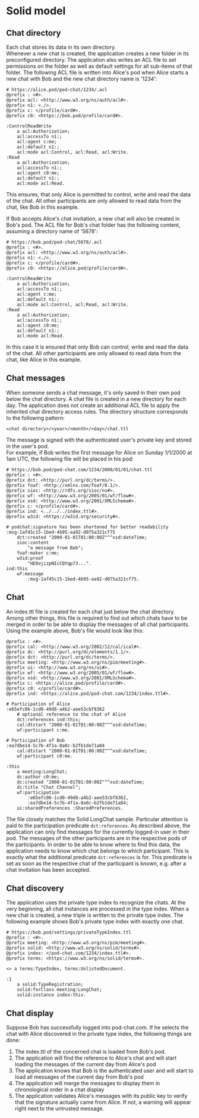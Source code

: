 # Solid model

## Chat directory

Each chat stores its data in its own directory.  
Whenever a new chat is created, the application creates a new folder in its preconfigured directory. The application also writes an ACL file to set permissions on the folder as well as default settings for all sub-items of that folder.
The following ACL file is written into Alice's pod when Alice starts a new chat with Bob and the new chat directory name is '1234':
```
# https://alice.pod/pod-chat/1234/.acl
@prefix : <#>.
@prefix acl: <http://www.w3.org/ns/auth/acl#>.
@prefix n1: <./>.
@prefix c: </profile/card#>.
@prefix c0: <https://bob.pod/profile/card#>.

:ControlReadWrite
    a acl:Authorization;
    acl:accessTo n1:;
    acl:agent c:me;
    acl:default n1:;
    acl:mode acl:Control, acl:Read, acl:Write.
:Read
    a acl:Authorization;
    acl:accessTo n1:;
    acl:agent c0:me;
    acl:default n1:;
    acl:mode acl:Read.
```
This ensures, that only Alice is permitted to control, write and read the data of the chat. All other participants are only allowed to read data from the chat, like Bob in this example.

If Bob accepts Alice's chat invitation, a new chat will also be created in Bob's pod. The ACL file for Bob's chat folder has the following content, assuming a directory name of '5678':
```
# https://bob.pod/pod-chat/5678/.acl
@prefix : <#>.
@prefix acl: <http://www.w3.org/ns/auth/acl#>.
@prefix n1: <./>.
@prefix c: </profile/card#>.
@prefix c0: <https://alice.pod/profile/card#>.

:ControlReadWrite
    a acl:Authorization;
    acl:accessTo n1:;
    acl:agent c:me;
    acl:default n1:;
    acl:mode acl:Control, acl:Read, acl:Write.
:Read
    a acl:Authorization;
    acl:accessTo n1:;
    acl:agent c0:me;
    acl:default n1:;
    acl:mode acl:Read.
```
In this case it is ensured that only Bob can control, write and read the data of the chat. All other participants are only allowed to read data from the chat, like Alice in this example.

## Chat messages
When someone sends a chat message, it's only saved in their own pod below the chat directory. A chat file is created in a new directory for each day. 
The application does not create an additional ACL file to apply the inherited chat directory access rules. The directory structure corresponds to the following pattern:
```
<chat directory>/<year>/<month>/<day>/chat.ttl
```
The message is signed with the authenticated user's private key and stored in the user's pod.  
For example, if Bob writes the first message for Alice on Sunday 1/1/2000 at 1am UTC, the following file will be placed in his pod:
```
# https://bob.pod/pod-chat.com/1234/2000/01/01/chat.ttl
@prefix : <#>.
@prefix dct: <http://purl.org/dc/terms/>.
@prefix foaf: <http://xmlns.com/foaf/0.1/>.
@prefix sioc: <http://rdfs.org/sioc/ns#>.
@prefix wf: <http://www.w3.org/2005/01/wf/flow#>.
@prefix xsd: <http://www.w3.org/2001/XMLSchema#>.
@prefix c: </profile/card#>.
@prefix ind: <../../../index.ttl#>.
@prefix w3id: <https://w3id.org/security#>.

# podchat:signature has been shortened for better readability
:msg-1af45c15-1bed-4b95-aa92-d075a321cf75
    dct:created "2000-01-01T01:00:00Z"^^xsd:dateTime;
    sioc:content
        "a message from Bob";
    foaf:maker c:me;
    w3id:proof
        "HE8ojizpNIcCQYqp73...".
ind:this
    wf:message
        :msg-1af45c15-1bed-4b95-aa92-d075a321cf75.
```

## Chat
An index.ttl file is created for each chat just below the chat directory.
Among other things, this file is required to find out which chats have to be merged in order to be able to display the messages of all chat participants.  
Using the example above, Bob's file would look like this:
```
@prefix : <#>.
@prefix cal: <http://www.w3.org/2002/12/cal/ical#>.
@prefix dc: <http://purl.org/dc/elements/1.1/>.
@prefix dct: <http://purl.org/dc/terms/>.
@prefix meeting: <http://www.w3.org/ns/pim/meeting#>.
@prefix ui: <http://www.w3.org/ns/ui#>.
@prefix wf: <http://www.w3.org/2005/01/wf/flow#>.
@prefix xsd: <http://www.w3.org/2001/XMLSchema#>.
@prefix c: <https://alice.pod/profile/card#>.
@prefix c0: </profile/card#>.
@prefix ind: <https://alice.pod/pod-chat.com/1234/index.ttl#>.

# Participation of Alice
:e65efc06-1cd0-49d8-a4b2-aee53cbf8362
    # optional reference to the chat of Alice
    dct:references ind:this;
    cal:dtstart "2000-01-01T01:00:00Z"^^xsd:dateTime;
    wf:participant c:me.

# Participation of Bob
:ea7dbe14-5c7b-4f1a-8a0c-b2fb1de71a84
    cal:dtstart "2000-01-01T01:00:00Z"^^xsd:dateTime;
    wf:participant c0:me.

:this
    a meeting:LongChat;
    dc:author c0:me;
    dc:created "2000-01-01T01:00:00Z"^^xsd:dateTime;
    dc:title "Chat Channel";
    wf:participation
        :e65efc06-1cd0-49d8-a4b2-aee53cbf8362,
        :ea7dbe14-5c7b-4f1a-8a0c-b2fb1de71a84;
    ui:sharedPreferences :SharedPreferences.
```
The file closely matches the Solid LongChat sample. Particular attention is paid to the participation predicate `dct:references`. As described above, the application can only find messages for the currently logged-in user in their pod. The messages of the other participants are in the respective pods of the participants. In order to be able to know where to find this data, the application needs to know which chat belongs to which participant. This is exactly what the additional predicate `dct:references` is for. This predicate is set as soon as the respective chat of the participant is known, e.g. after a chat invitation has been accepted.

## Chat discovery
The application uses the private type index to recognize the chats. At the very beginning, all chat instances are processed in the type index. When a new chat is created, a new triple is written to the private type index.
The following example shows Bob's private type index with exactly one chat.

```
# https://bob.pod/settings/privateTypeIndex.ttl
@prefix : <#>.
@prefix meeting: <http://www.w3.org/ns/pim/meeting#>.
@prefix solid: <http://www.w3.org/ns/solid/terms#>.
@prefix index: </pod-chat.com/1234/index.ttl#>.
@prefix terms: <https://www.w3.org/ns/solid/terms#>.

<> a terms:TypeIndex, terms:UnlistedDocument.

:1
    a solid:TypeRegistration;
    solid:forClass meeting:LongChat;
    solid:instance index:this.
```

## Chat display
Suppose Bob has successfully logged into pod-chat.com. If he selects the chat with Alice discovered in the private type index, the following things are done:

1. The index.ttl of the concerned chat is loaded from Bob's pod.
2. The application will find the reference to Alice's chat and will start loading the messages of the current day from Alice's pod
3. The application knows that Bob is the authenticated user and will start to load all messages of the current day from Bob's pod
4. The application will merge the messages to display them in chronological order in a chat display
5. The application validates Alice's messages with its public key to verify that the signature actually came from Alice. If not, a warning will appear right next to the untrusted message.


